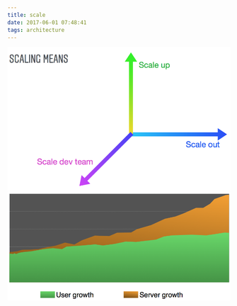 ```yaml
---
title: scale
date: 2017-06-01 07:48:41
tags: architecture
---
```


![scale](https://github.com/funkygao/blogassets/blob/master/img/scale.png?raw=true)
![growth](https://github.com/funkygao/blogassets/blob/master/img/growth.png?raw=true)
